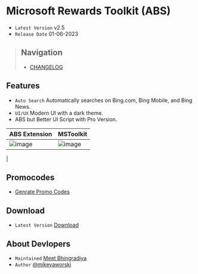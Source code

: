 # Microsoft Rewards Toolkit (ABS)
- `Latest Version` v2.5
- `Release Date` 01-06-2023

> ## Navigation
> + [CHANGELOG](CHANGELOG.md)

## Features
+ `Auto Search` Automatically searches on Bing.com, Bing Mobile, and Bing News.
+ `UI/UX` Modern UI with a dark theme.
+ ABS but Better UI Script with Pro Version.

| ABS Extension  | MSToolkit |
| ----------- | ----------- |
| ![image](https://github.com/MeetBhingradiya/MSR-Toolkit/assets/102130001/ead069f9-71e8-4f46-9eb3-244612ea4bde) | ![image](https://github.com/MeetBhingradiya/MSR-Toolkit/assets/102130001/111753ae-03a7-413c-b74c-bb9a6520ce33)
 |

## Promocodes
- [Genrate Promo Codes](https://api.teamsm.live/Products/MSRToolkit)

## Download
- `Latest Version` [Download](https://api.teamsm.live/Products/MSRToolkit/Download)

## About Devlopers
- `Maintained` [Meet Bhingradiya](https://github.com/MeetBhingradiya)
- `Author` [@mikeyaworski](https://github.com/mikeyaworski)
